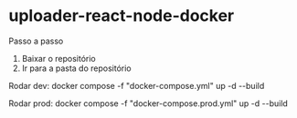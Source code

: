 # uploader-react-node-docker

Passo a passo

1) Baixar o repositório
2) Ir para a pasta do repositório

Rodar dev: docker compose -f "docker-compose.yml" up -d --build

Rodar prod: docker compose -f "docker-compose.prod.yml" up -d --build
